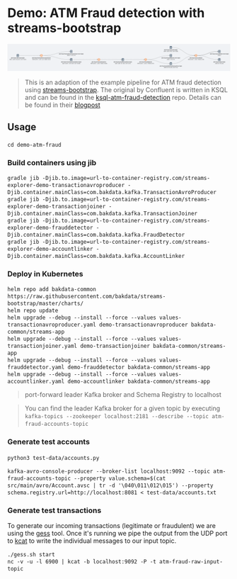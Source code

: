 # Demo: ATM Fraud detection with streams-bootstrap

![demo-pipeline](https://github.com/bakdata/streams-explorer/blob/main/screens/demo-pipeline.png?raw=true)

> This is an adaption of the example pipeline for ATM fraud detection using [streams-bootstrap](https://github.com/bakdata/streams-bootstrap). The original by Confluent is written in KSQL and can be found in the [ksql-atm-fraud-detection](https://github.com/confluentinc/demo-scene/tree/master/ksql-atm-fraud-detection) repo. Details can be found in their [blogpost](https://www.confluent.io/blog/atm-fraud-detection-apache-kafka-ksql/)

## Usage

`cd demo-atm-fraud`

### Build containers using jib

```
gradle jib -Djib.to.image=url-to-container-registry.com/streams-explorer-demo-transactionavroproducer -Djib.container.mainClass=com.bakdata.kafka.TransactionAvroProducer
gradle jib -Djib.to.image=url-to-container-registry.com/streams-explorer-demo-transactionjoiner -Djib.container.mainClass=com.bakdata.kafka.TransactionJoiner
gradle jib -Djib.to.image=url-to-container-registry.com/streams-explorer-demo-frauddetector -Djib.container.mainClass=com.bakdata.kafka.FraudDetector
gradle jib -Djib.to.image=url-to-container-registry.com/streams-explorer-demo-accountlinker -Djib.container.mainClass=com.bakdata.kafka.AccountLinker
```

### Deploy in Kubernetes

```
helm repo add bakdata-common https://raw.githubusercontent.com/bakdata/streams-bootstrap/master/charts/
helm repo update
helm upgrade --debug --install --force --values values-transactionavroproducer.yaml demo-transactionavroproducer bakdata-common/streams-app
helm upgrade --debug --install --force --values values-transactionjoiner.yaml demo-transactionjoiner bakdata-common/streams-app
helm upgrade --debug --install --force --values values-frauddetector.yaml demo-frauddetector bakdata-common/streams-app
helm upgrade --debug --install --force --values values-accountlinker.yaml demo-accountlinker bakdata-common/streams-app
```

> port-forward leader Kafka broker and Schema Registry to localhost

> You can find the leader Kafka broker for a given topic by executing `kafka-topics --zookeeper localhost:2181 --describe --topic atm-fraud-accounts-topic`

### Generate test accounts

`python3 test-data/accounts.py`

```
kafka-avro-console-producer --broker-list localhost:9092 --topic atm-fraud-accounts-topic --property value.schema=$(cat src/main/avro/Account.avsc | tr -d '\040\011\012\015') --property schema.registry.url=http://localhost:8081 < test-data/accounts.txt
```

### Generate test transactions

To generate our incoming transactions (legitimate or fraudulent) we are using the [gess](https://github.com/disrupted/gess/tree/fix/python3) tool. Once it's running we pipe the output from the UDP port to [kcat](https://github.com/edenhill/kcat) to write the individual messages to our input topic.

```
./gess.sh start
nc -v -u -l 6900 | kcat -b localhost:9092 -P -t atm-fraud-raw-input-topic
```
